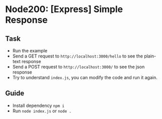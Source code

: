 # Node200: [Express] Simple Response

## Task
- Run the example
- Send a GET request to `http://localhost:3000/hello` to see the plain-text response
- Send a POST request to `http://localhost:3000/` to see the json response
- Try to understand `index.js`, you can modify the code and run it again.

## Guide

- Install dependency `npm i`
- Run `node index.js` or `node .`
